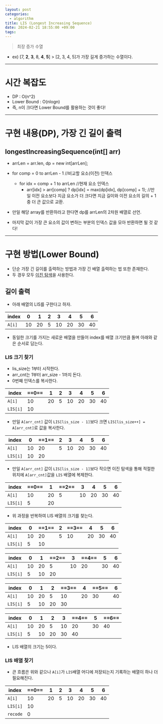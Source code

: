 ```yaml
---
layout: post
categories:
  - algorithm
title: LIS (Longest Increasing Sequence)
date: 2024-02-21 18:55:00 +09:00
tags:
---
```


>최장 증가 수열
- ex) \[7, **2**, **3**, 8, **4**, **5**] > \[2, 3, 4, 5]가 가장 길게 증가하는 수열이다.

---

# 시간 복잡도
- DP : O(n^2)
- Lower Bound : O(nlogn)
- 즉, n이 크다면 Lower Bound를 활용하는 것이 좋다!

---

# 구현 내용(DP), 가장 긴 길이 출력

## longestIncreasingSequence(int[] arr)
- arrLen = arr.len, dp = new int\[arrLen];
- for comp = 0 to arrLen - 1 //비교할 요소(이전) 인덱스
	- for idx = comp + 1 to arrLen //현재 요소 인덱스
		- arr\[idx] > arr\[comp] ? dp\[idx] = max(dp\[idx], dp\[comp] + 1); //만일 이전 요소보다 지금 요소가 더 크다면 지금 길이와 이전 요소의 길의 + 1 중 더 큰 값으로 교환.

- 만일 해당 array를 반환하라고 한다면 dp를 arrLen의 2차원 배열로 선언.
- 마지막 값이 가장 큰 요소의 값이 변하는 부분의 인덱스 값을 모아 반환하면 될 것 같다!

---

# 구현 방법(Lower Bound)
- 단순 가장 긴 길이를 출력하는 방법과 가장 긴 배열 출력하는 법 또한 존재한다.
- 두 경우 모두 [이진 탐색](2024-02-21-binarysearch)을 사용한다.

## 길이 출력
- 아래 배열의 LIS를 구한다고 하자.

| index | 0 | 1 | 2 | 3 | 4 | 5 | 6 |
| ---- | ---- | ---- | ---- | ---- | ---- | ---- | ---- |
| `A[i]` | 10 | 20 | 5 | 10 | 20 | 30 | 40 |

- 동일한 크기를 가지는 새로운 배열을 만들어 index를 배열 크기만큼 돌며 아래와 같은 순서로 담는다.

### LIS 크기 찾기
- lis_size는 1부터 시작한다.
- arr_cnt는 1부터 arr_size - 1까지 돈다.
- 0번째 인덱스를 복사한다.

| index | ==0== | 1 | 2 | 3 | 4 | 5 | 6 |
| ---- | ---- | ---- | ---- | ---- | ---- | ---- | ---- |
| `A[i]` | 10 | 20 | 5 | 10 | 20 | 30 | 40 |
| `LIS[i]` | 10 |  |  |  |  |  |  |
- 만일 `A[arr_cnt]` 값이 `LIS[lis_size - 1]`보다 크면 `LIS[lis_size++] = A[arr_cnt]`로 값을 복사한다.

| index | 0 | ==1== | 2 | 3 | 4 | 5 | 6 |
| ---- | ---- | ---- | ---- | ---- | ---- | ---- | ---- |
| `A[i]` | 10 | 20 | 5 | 10 | 20 | 30 | 40 |
| `LIS[i]` | 10 | 20 |  |  |  |  |  |
- 만일 `A[arr_cnt]` 값이 `LIS[lis_size - 1]`보다 작으면 이진 탐색을 통해 적절한 위치에 `A[arr_cnt]`값을 `LIS` 배열에 복제한다.

| index | ==0== | 1 | ==2== | 3 | 4 | 5 | 6 |
| ---- | ---- | ---- | ---- | ---- | ---- | ---- | ---- |
| `A[i]` | 10 | 20 | 5 | 10 | 20 | 30 | 40 |
| `LIS[i]` | 5 | 20 |  |  |  |  |  |
- 위 과정을 반복하여 LIS 배열의 크기를 찾는다.

| index | 0 | ==1== | 2 | ==3== | 4 | 5 | 6 |
| ---- | ---- | ---- | ---- | ---- | ---- | ---- | ---- |
| `A[i]` | 10 | 20 | 5 | 10 | 20 | 30 | 40 |
| `LIS[i]` | 5 | 10 |  |  |  |  |  |

| index | 0 | 1 | ==2== | 3 | ==4== | 5 | 6 |
| ---- | ---- | ---- | ---- | ---- | ---- | ---- | ---- |
| `A[i]` | 10 | 20 | 5 | 10 | 20 | 30 | 40 |
| `LIS[i]` | 5 | 10 | 20 |  |  |  |  |

| index | 0 | 1 | 2 | ==3== | 4 | ==5== | 6 |
| ---- | ---- | ---- | ---- | ---- | ---- | ---- | ---- |
| `A[i]` | 10 | 20 | 5 | 10 | 20 | 30 | 40 |
| `LIS[i]` | 5 | 10 | 20 | 30 |  |  |  |

| index | 0 | 1 | 2 | 3 | ==4== | 5 | ==6== |
| ---- | ---- | ---- | ---- | ---- | ---- | ---- | ---- |
| `A[i]` | 10 | 20 | 5 | 10 | 20 | 30 | 40 |
| `LIS[i]` | 5 | 10 | 20 | 30 | 40 |  |  |
- LIS 배열의 크기는 5이다.

### LIS 배열 찾기
- 큰 흐름은 위와 같으나 `A[i]`가 `LIS`배열 어디에 저장되는지 기록하는 배열이 하나 더 필요해진다.

| index | ==0== | 1 | 2 | 3 | 4 | 5 | 6 |
| ---- | ---- | ---- | ---- | ---- | ---- | ---- | ---- |
| `A[i]` | 10 | 20 | 5 | 10 | 20 | 30 | 40 |
| `LIS[i]` | 10 |  |  |  |  |  |  |
| `recode` | 0 |  |  |  |  |  |  |